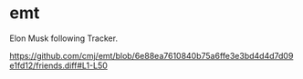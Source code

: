 # emt
Elon Musk following Tracker.

https://github.com/cmj/emt/blob/6e88ea7610840b75a6ffe3e3bd4d4d7d09e1fd12/friends.diff#L1-L50
